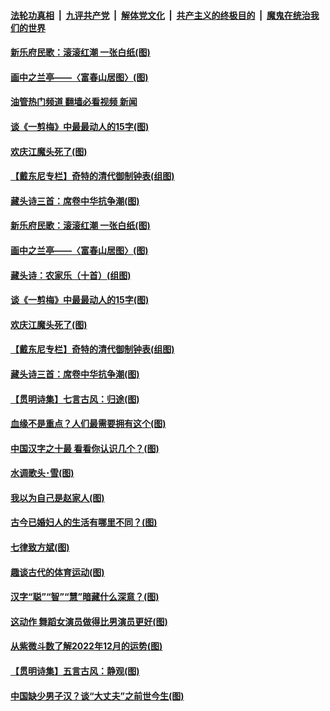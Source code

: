 ####  [法轮功真相](../../../../basic/blob/master/README.md?t=12021802) &nbsp;|&nbsp; [九评共产党](../../../../9ping.md/blob/master/README.md?t=12021802) &nbsp;|&nbsp; [解体党文化](../../../../jtdwh.md/blob/master/README.md?t=12021802)  &nbsp;|&nbsp; [共产主义的终极目的](../../../../gczydzjmd.md/blob/master/README.md?t=12021802) &nbsp;|&nbsp; [魔鬼在统治我们的世界](../../../../mgztzwmdsj.md/blob/master/README.md?t=12021802) 

#### [新乐府民歌：滚滚红潮 一张白纸(图)](../pages/p7/1023052.md?t=12021802) 

#### [画中之兰亭——〈富春山居图〉(图)](../pages/p7/1022721.md?t=12021802) 

#### [油管热门频道 翻墙必看视频 新闻](http://129.146.143.75:81/youtube.html?12021802)

#### [谈《一剪梅》中最最动人的15字(图)](../pages/p7/1022341.md?t=12021802) 

#### [欢庆江魔头死了(图)](../pages/p7/1023002.md?t=12021802) 

#### [【戴东尼专栏】奇特的清代御制钟表(组图)](../pages/p7/1012028.md?t=12021802) 

#### [藏头诗三首：席卷中华抗争潮(图)](../pages/p7/1022920.md?t=12021802) 

#### [新乐府民歌：滚滚红潮 一张白纸(图)](../pages/p7/1023052.md?t=12021802) 

#### [画中之兰亭——〈富春山居图〉(图)](../pages/p7/1022721.md?t=12021802) 

#### [藏头诗：农家乐（十首）(组图)](../pages/p7/1022811.md?t=12021802) 

#### [谈《一剪梅》中最最动人的15字(图)](../pages/p7/1022341.md?t=12021802) 

#### [欢庆江魔头死了(图)](../pages/p7/1023002.md?t=12021802) 

#### [【戴东尼专栏】奇特的清代御制钟表(组图)](../pages/p7/1012028.md?t=12021802) 

#### [藏头诗三首：席卷中华抗争潮(图)](../pages/p7/1022920.md?t=12021802) 

#### [【贯明诗集】七言古风：归途(图)](../pages/p7/1022974.md?t=12021802) 

#### [血缘不是重点？人们最需要拥有这个(图)](../pages/p7/1022617.md?t=12021802) 

#### [中国汉字之十最 看看你认识几个？(图)](../pages/p7/1020314.md?t=12021802) 

#### [水调歌头･雪(图)](../pages/p7/1022865.md?t=12021802) 

#### [我以为自己是赵家人(图)](../pages/p7/1022345.md?t=12021802) 

#### [古今已婚妇人的生活有哪里不同？(图)](../pages/p7/1022332.md?t=12021802) 

#### [七律致方斌(图)](../pages/p7/1022343.md?t=12021802) 

#### [趣谈古代的体育运动(图)](../pages/p7/1022417.md?t=12021802) 

#### [汉字“聪”“智”“慧”暗藏什么深意？﻿(图)](../pages/p7/1022069.md?t=12021802) 

#### [这动作 舞蹈女演员做得比男演员更好(图)](../pages/p7/1022369.md?t=12021802) 

#### [从紫微斗数了解2022年12月的运势(图)](../pages/p7/1022464.md?t=12021802) 

#### [【贯明诗集】五言古风：静观(图)](../pages/p7/1022758.md?t=12021802) 

#### [中国缺少男子汉？谈“大丈夫”之前世今生(图)](../pages/p7/1022616.md?t=12021802) 

<img src='http://gfw-breaker.win/goodnews/indexes/p7.md' width='0px' height='0px'/>
